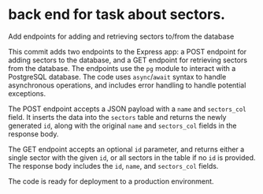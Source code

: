 # back end for task about sectors.

Add endpoints for adding and retrieving sectors to/from the database

This commit adds two endpoints to the Express app: a POST endpoint for adding sectors to the database, and a GET endpoint for retrieving sectors from the database. The endpoints use the `pg` module to interact with a PostgreSQL database. The code uses `async`/`await` syntax to handle asynchronous operations, and includes error handling to handle potential exceptions.

The POST endpoint accepts a JSON payload with a `name` and `sectors_col` field. It inserts the data into the `sectors` table and returns the newly generated `id`, along with the original `name` and `sectors_col` fields in the response body.

The GET endpoint accepts an optional `id` parameter, and returns either a single sector with the given `id`, or all sectors in the table if no `id` is provided. The response body includes the `id`, `name`, and `sectors_col` fields.

The code is ready for deployment to a production environment.
